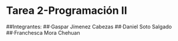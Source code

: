 # Tarea 2-Programación II
##Integrantes:
##·Gaspar Jímenez Cabezas
##·Daniel Soto Salgado
##·Franchesca Mora Chehuan
